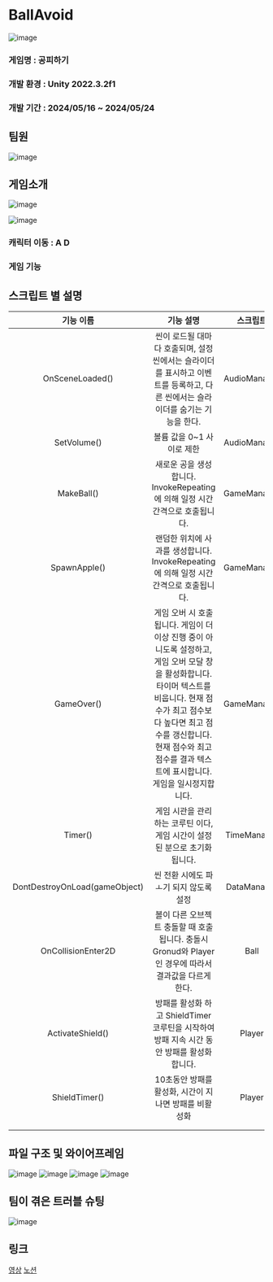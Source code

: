 # BallAvoid
![image](https://github.com/bfcat46/ball_avoid/assets/54877137/029de790-d77e-4aea-a264-e2169f680c4e)


### 게임명 : 공피하기
### 개발 환경	: Unity 2022.3.2f1
### 개발 기간	: 2024/05/16 ~ 2024/05/24


## 팀원 

![image](https://github.com/bfcat46/ball_avoid/assets/54877137/7572dd79-ad73-46fb-91f8-d8d8e43dce3e)




## 게임소개

![image](https://github.com/bfcat46/ball_avoid/assets/54877137/30e8ccee-7b5f-49b4-8635-359ce6fdfff5)

![image](https://github.com/bfcat46/ball_avoid/assets/54877137/5bda50ed-7d3d-4e18-be62-f4318577ae5c)


### 캐릭터 이동 : A D

### 게임 기능
## 스크립트 별 설명
|기능 이름| 기능 설명 | 스크립트 |
|:------:|:---:|:---:|
|OnSceneLoaded()|씬이 로드될 대마다 호출되며, 설정 씬에서는 슬라이더를 표시하고 이벤트를 등록하고, 다른 씬에서는 슬라이더를 숨기는 기능을 한다.|AudioManager|
|SetVolume()|볼륨 값을 0~1 사이로 제한|AudioManager|
|MakeBall()|새로운 공을 생성합니다. InvokeRepeating에 의해 일정 시간 간격으로 호출됩니다.|GameManager|
|SpawnApple()|랜덤한 위치에 사과를 생성합니다. InvokeRepeating에 의해 일정 시간 간격으로 호출됩니다.|GameManager|
|GameOver()|게임 오버 시 호출됩니다. 게임이 더 이상 진행 중이 아니도록 설정하고, 게임 오버 모달 창을 활성화합니다. 타이머 텍스트를 비웁니다. 현재 점수가 최고 점수보다 높다면 최고 점수를 갱신합니다. 현재 점수와 최고 점수를 결과 텍스트에 표시합니다. 게임을 일시정지합니다.|GameManager|
|Timer()|게임 시관을 관리하는 코루틴 이다, 게임 시간이 설정된 분으로 초기화됩니다.|TimeManager|
|DontDestroyOnLoad(gameObject)|씬 전환 시에도 파ㅗ기 되지 않도록 설정|DataManager|
|OnCollisionEnter2D|볼이 다른 오브젝트 충돌할 때 호출됩니다. 충돌시 Gronud와 Player 인 경우에 따라서 결과값을 다르게 한다.|Ball|
|ActivateShield()|방패를 활성화 하고 ShieldTimer 코루틴을 시작하여 방패 지속 시간 동안 방패를 활성화합니다.|Player|
|ShieldTimer()|10초동안 방패를 활성화, 시간이 지나면 방패를 비활성화|Player|
| | | |
| | | |
## 파일 구조 및 와이어프레임
![image](https://github.com/bfcat46/ball_avoid/assets/54877137/d3492073-4a19-4894-882d-75c6d1efd2c2)
![image](https://github.com/bfcat46/ball_avoid/assets/54877137/93f4a3a8-2a59-45aa-89f7-507af5490e7e)
![image](https://github.com/bfcat46/ball_avoid/assets/54877137/59619e28-2056-426a-9b7c-8bd0844d17bc)
![image](https://github.com/bfcat46/ball_avoid/assets/54877137/24b0c063-bef9-41dc-810f-254475258977)


## 팀이 겪은 트러블 슈팅
![image](https://github.com/bfcat46/ball_avoid/assets/54877137/c5bb0b23-354d-4b65-9b98-c54a1f96884a)



## 링크
[영상](https://www.notion.so/teamsparta/5-30b70d35a0544dda849b0b5cf2b0760e?pvs=4#4a274909c3a04f239ceb743a878cec1e)
[노션](https://www.notion.so/teamsparta/5-30b70d35a0544dda849b0b5cf2b0760e/)
